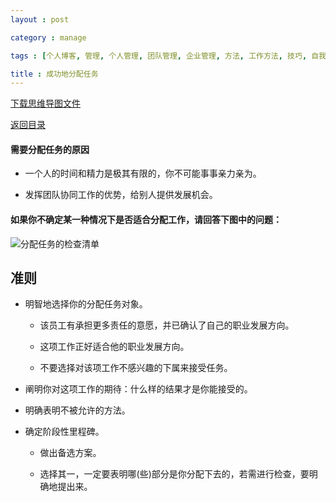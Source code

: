 ```yaml
---
layout : post

category : manage

tags : [个人博客, 管理, 个人管理, 团队管理, 企业管理, 方法, 工作方法, 技巧, 自我提升]

title : 成功地分配任务
---
```


[下载思维导图文件](https://docs.google.com/file/d/0B7UFT4BR96escVFYMTFFTVVkN1k/edit?usp=sharing)

[返回目录](/manage/2013/04/07/Behind-closed-doors-secrets-of-great-management/)

#### 需要分配任务的原因

- 一个人的时间和精力是极其有限的，你不可能事事亲力亲为。

- 发挥团队协同工作的优势，给别人提供发展机会。

#### 如果你不确定某一种情况下是否适合分配工作，请回答下图中的问题：

![](http://pic.yupoo.com/bigdreamstudio_v/CRuHEwHR/W6Yz4.jpg "分配任务的检查清单")

## 准则


- 明智地选择你的分配任务对象。

    - 该员工有承担更多责任的意愿，并已确认了自己的职业发展方向。

    - 这项工作正好适合他的职业发展方向。

    - 不要选择对该项工作不感兴趣的下属来接受任务。

- 阐明你对这项工作的期待：什么样的结果才是你能接受的。

- 明确表明不被允许的方法。

- 确定阶段性里程碑。

    - 做出备选方案。
    
    - 选择其一，一定要表明哪(些)部分是你分配下去的，若需进行检查，要明确地提出来。
